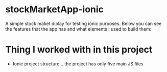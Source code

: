 # stockMarketApp-ionic
A simple stock maket diplay for testing ionic purposes.
Below you can see the features that the app has and what elements I used to build them:

# Thing I worked with in this project
- Ionic project structure
...the project has only five main JS files
